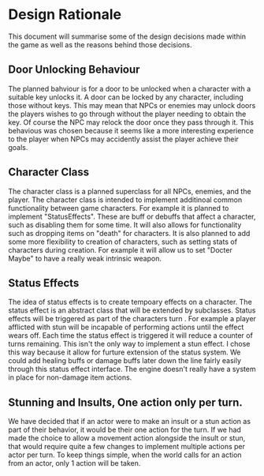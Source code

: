 # Design Rationale
This document will summarise some of the design decisions made within the game as well as the reasons behind those decisions.

## Door Unlocking Behaviour
The planned bahviour is for a door to be unlocked when a character with a suitable key unlocks it. A door can be locked by any character, including those without keys. 
This may mean that NPCs or enemies may unlock doors the players wishes to go through without the player needing to obtain the key. Of course the NPC may relock the door once they pass through it.
This behavious was chosen because it seems like a more interesting experience to the player when NPCs may accidently assist the player achieve their goals.

## Character Class
The character class is a planned superclass for all NPCs, enemies, and the player. The character class is intended to implement additinoal common functionality between game characters. For example it
is planned to implement "StatusEffects". These are buff or debuffs that affect a character, such as disabling them for some time. It will also allows for functionality such as dropping items on "death"
 for characters. It is also planned to add some more flexibility to creation of characters, such as setting stats of characters during creation. For example it will allow us to set "Docter Maybe" to have a really weak
 intrinsic weapon.

## Status Effects
The idea of status effects is to create tempoary effects on a character. The status effect is an abstract class that will be extended by subclasses. Status effects will be triggered as part of the characters turn
. For example a player afflicted with stun will be incapable of performing actions until the effect wears off. Each time the status effect is triggered it will reduce a counter of turns remaining. 
This isn't the only way to implement a stun effect. I chose this way because it allow for furture extension of the status system. We could add healing buffs or damage buffs later down the line fairly easily through
this status effect interface. The engine doesn't really have a system in place for non-damage item actions.

## Stunning and Insults, One action only per turn.
We have decided that if an actor were to make an insult or a stun action as part of their behavior, it would be their one action for the turn. If we had made the choice to allow a movement action alongside the insult or stun, that would require quite a few changes to implement multiple actions per actor per turn. To keep things simple, when the world calls for an action from an actor, only 1 action will be taken.